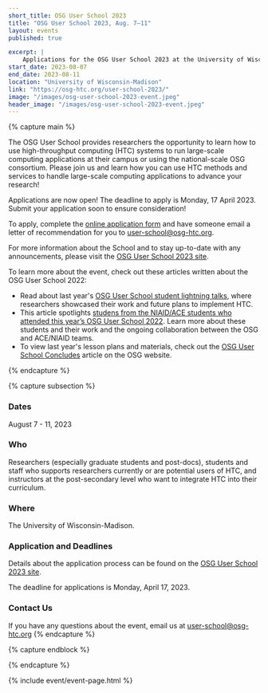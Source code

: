 ```yaml
---
short_title: OSG User School 2023
title: "OSG User School 2023, Aug. 7–11"
layout: events
published: true

excerpt: |
    Applications for the OSG User School 2023 at the University of Wisconsin-Madison are now open!
start_date: 2023-08-07
end_date: 2023-08-11
location: "University of Wisconsin-Madison"
link: "https://osg-htc.org/user-school-2023/"
image: "/images/osg-user-school-2023-event.jpeg"
header_image: "/images/osg-user-school-2023-event.jpeg"
---
```


{% capture main %}

The OSG User School provides researchers the opportunity to learn how to use high-throughput computing (HTC) systems to run large-scale computing applications at their campus or using the national-scale OSG consortium. Please join us and learn how you can use HTC methods and services to handle large-scale computing applications to advance your research!

Applications are now open! The deadline to apply is Monday, 17 April 2023. Submit your application soon to ensure consideration!

To apply, complete the [online application form](https://uwmadison.co1.qualtrics.com/jfe/form/SV_9shkUL5ZDSghKvk) and have someone email a letter of recommendation for you to [user-school@osg-htc.org](mailto:user-school@osg-htc.org).

For more information about the School and to stay up-to-date with any announcements, please visit the [OSG User School 2023 site](https://osg-htc.org/user-school-2023/).

To learn more about the event, check out these articles written about the OSG User School 2022:
- Read about last year's [OSG User School student lightning talks](https://osg-htc.org/spotlights/Lightning-Talks.html), where researchers showcased their work and future plans to implement HTC.
- This article spotlights [studens from the NIAID/ACE students who attended this year’s OSG User School 2022](https://osg-htc.org/spotlights/NIAID-ACE-students-attend-OSG-User-School.html). Learn more about these students and their work and the ongoing collaboration between the OSG and ACE/NIAID teams.
- To view last year's lesson plans and materials, check out the [OSG User School Concludes](https://osg-htc.org/spotlights/OSG-User-School-Concludes.html) article on the OSG website.

{% endcapture %}


{% capture subsection %}
### Dates

August 7 - 11, 2023

### Who

Researchers (especially graduate students and post-docs), students and staff who supports researchers currently or are potential users of HTC, and instructors at the post-secondary level who want to integrate HTC into their curriculum.
 
### Where

The University of Wisconsin-Madison.

### Application and Deadlines
Details about the application process can be found on the [OSG User School 2023 site](https://osg-htc.org/user-school-2023/).

The deadline for applications is Monday, April 17, 2023.

### Contact Us

If you have any questions about the event, email us at [user-school@osg-htc.org](mailto:user-school@osg-htc.org)
{% endcapture %}

{% capture endblock %}


{% endcapture %}

{% include event/event-page.html %}
